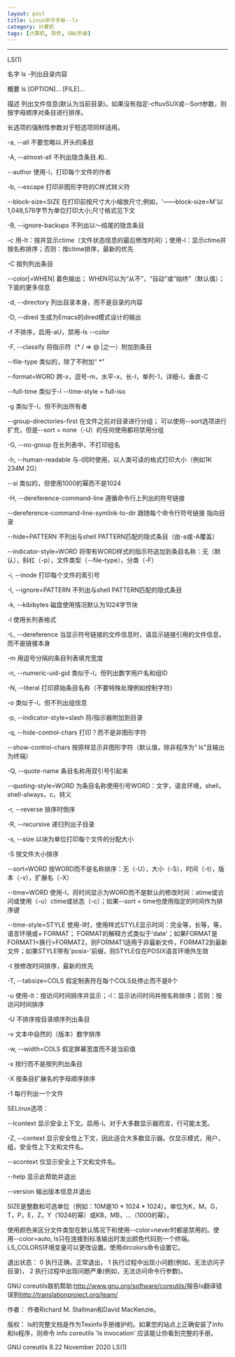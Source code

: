 ```yaml
---
layout: post
title: Linux命令手册--ls
category: 计算机
tags: [计算机, 软件, GNU手册]
---
```



----------
LS(1) 

名字
ls -列出目录内容

概要
ls [OPTION]... [FILE]...

描述
列出文件信息(默认为当前目录)。如果没有指定-cftuvSUX或--Sort参数，则按字母顺序对条目进行排序。

长选项的强制性参数对于短选项同样适用。

-a, --all
不要忽略以.开头的条目

-A, --almost-all
不列出隐含条目.和..

--author
使用-l，打印每个文件的作者

-b, --escape
打印非图形字符的C样式转义符

--block-size=SIZE
在打印前按尺寸大小缩放尺寸;例如，'——block-size=M'以1,048,576字节为单位打印大小;尺寸格式见下文

-B, --ignore-backups
不列出以〜结尾的隐含条目

-c  用-lt：按并显示ctime（文件状态信息的最后修改时间）；使用-l：显示ctime并按名称排序；否则：按ctime排序，最新的优先

-C  按列列出条目

--color[=WHEN]
着色输出； WHEN可以为“从不”，“自动”或“始终”（默认值）；下面的更多信息

-d, --directory
列出目录本身，而不是目录的内容

-D, --dired
生成为Emacs的dired模式设计的输出

-f  不排序，启用-aU，禁用-ls --color

-F, --classify
将指示符（* / => @ |之一）附加到条目

--file-type
类似的，除了不附加“ *”

--format=WORD
跨-x，逗号-m，水平-x，长-l，单列-1，详细-l，垂直-C

--full-time
类似于-l --time-style = full-iso

-g  类似于-l，但不列出所有者

--group-directories-first
在文件之前对目录进行分组；
可以使用--sort选项进行扩充，但是--sort = none（-U）​​的任何使用都将禁用分组

-G, --no-group
在长列表中，不打印组名

-h, --human-readable
与-l同时使用，以人类可读的格式打印大小（例如1K 234M 2G）

--si  类似的，但使用1000的幂而不是1024

-H, --dereference-command-line
遵循命令行上列出的符号链接

--dereference-command-line-symlink-to-dir
跟随每个命令行符号链接
指向目录

--hide=PATTERN
不列出与shell PATTERN匹配的隐式条目（由-a或-A覆盖）

--indicator-style=WORD
将带有WORD样式的指示符追加到条目名称：无（默认），斜杠（-p），文件类型（--file-type），分类（-F）

-i, --inode
打印每个文件的索引号

-I, --ignore=PATTERN
不列出与shell PATTERN匹配的隐式条目

-k, --kibibytes
磁盘使用情况默认为​​1024字节块

-l  使用长列表格式

-L, --dereference
当显示符号链接的文件信息时，请显示链接引用的文件信息，而不是链接本身

-m  用逗号分隔的条目列表填充宽度

-n, --numeric-uid-gid
类似于-l，但列出数字用户名和组ID

-N, --literal
打印原始条目名称（不要特殊处理例如控制字符）

-o  类似于-l，但不列出组信息

-p, --indicator-style=slash
将/指示器附加到目录

-q, --hide-control-chars
打印？而不是非图形字符

--show-control-chars
按原样显示非图形字符（默认值，除非程序为“ ls”且输出为终端）

-Q, --quote-name
条目名称用双引号引起来

--quoting-style=WORD
为条目名称使用引号WORD：文字，语言环境，shell，shell-always，c，转义

-r, --reverse
排序时倒序

-R, --recursive
递归列出子目录

-s, --size
以块为单位打印每个文件的分配大小

-S  按文件大小排序

--sort=WORD
按WORD而不是名称排序：无（-U），大小（-S），时间（-t），版本（-v），扩展名（-X）

--time=WORD
使用-l，将时间显示为WORD而不是默认的修改时间：atime或访问或使用（-u）ctime或状态（-c）；如果--sort = time也使用指定的时间作为排序键

--time-style=STYLE
使用-l时，使用样式STYLE显示时间：完全等，长等，等，语言环境或+ FORMAT； FORMAT的解释方式类似于'date'；如果FORMAT是FORMAT1<换行>FORMAT2，则FORMAT1适用于非最新文件，FORMAT2到最新文件；如果STYLE带有'posix-'前缀，则STYLE仅在POSIX语言环境外生效

-t  按修改时间排序，最新的优先

-T, --tabsize=COLS
假定制表符在每个COLS处停止而不是8个

-u  使用-lt：按访问时间排序并显示；-l：显示访问时间并按名称排序；否则：按访问时间排序

-U  不排序按目录顺序列出条目

-v  文本中自然的（版本）数字排序

-w, --width=COLS
假定屏幕宽度而不是当前值

-x  按行而不是按列列出条目

-X  按条目扩展名的字母顺序排序

-1  每行列出一个文件

SELinux选项：

--lcontext
显示安全上下文。启用-l。对于大多数显示器而言，行可能太宽。

-Z, --context
显示安全性上下文，因此适合大多数显示器。仅显示模式，用户，组，安全性上下文和文件名。

--scontext
仅显示安全上下文和文件名。

--help
显示此帮助并退出

--version
输出版本信息并退出

SIZE是整数和可选单位（例如：10M是10 * 1024 * 1024）。单位为K，M，G，T，P，E，Z，Y（1024的幂）或KB，MB，...（1000的幂）。

使用颜色来区分文件类型在默认情况下和使用--color=never时都是禁用的。使用--color=auto, ls只在连接到标准输出时发出颜色代码到一个终端。LS_COLORS环境变量可以更改设置。使用dircolors命令设置它。

退出状态：
0  执行正确，正常退出，
1  执行过程中出现小问题(例如，无法访问子目录)，
2  执行过程中出现问题严重(例如，无法访问命令行参数)。

GNU coreutils联机帮助:<http://www.gnu.org/software/coreutils/>报告ls翻译错误到<http://translationproject.org/team/>

作者：
作者Richard M. Stallman和David MacKenzie。

版权：
ls的完整文档是作为Texinfo手册维护的。如果您的站点上正确安装了info和ls程序，则命令
info coreutils 'ls invocation'
应该能让你看到完整的手册。

GNU coreutils 8.22
November 2020
LS(1)
